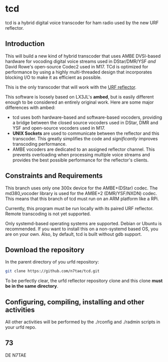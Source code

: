 ﻿# tcd

tcd is a hybrid digital voice transcoder for ham radio used by the new URF reflector.

## Introduction

This will build a new kind of hybrid transcoder that uses AMBE DVSI-based hardware for vocoding digital voice streams used in DStar/DMR/YSF *and* David Rowe's open-source Codec2 used in M17. TCd is optimized for performance by using a highly multi-threaded design that incorporates blocking I/O to make it as efficient as possible.

This is the only transcoder that will work with the [URF reflector](https://github.com/n7tae/urfd).

This software is loosely based on LX3JL's **ambed**, but is easily different enough to be considered an entirely original work. Here are some major differences with ambed:

- tcd uses both hardware-based and software-based vocoders, providing a bridge between the closed source vocoders used in DStar, DMR and YSF and open-source vocoders used in M17.
- **UNIX Sockets** are used to communicate between the reflector and this transcoder. This greatly simplifies the code and *significantly* improves transcoding performance.
- AMBE vocoders are dedicated to an assigned reflector channel. This prevents overloading when processing multiple voice streams and provides the best possible performance for the reflector's clients.

## Constraints and Requirements

This branch uses only one 300x device for the AMBE+(DStar) codec. The md380_vocoder library is used for the AMBE+2 (DMR/YSF/NXDN) codec. This means that this branch of tcd must run on an ARM platform like a RPi.

Currently, this program must be run locally with its paired URF reflector. Remote transcoding is not yet supported.

Only systemd-based operating systems are supported. Debian or Ubuntu is recommended. If you want to install this on a non-systemd based OS, you are on your own. Also, by default, tcd is built without gdb support.

## Download the repository

In the parent directory of you urfd repository:

```bash
git clone https://github.com/n7tae/tcd.git
```

To be perfectly clear, the urfd reflector repository clone and this clone **must be in the same directory**.

## Configuring, compiling, installing and other activities

All other activities will be performed by the ./rconfig and ./radmin scripts in your urfd repo.

## 73

DE N7TAE
